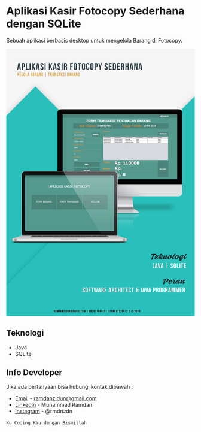 # Aplikasi Kasir Fotocopy Sederhana dengan SQLite
Sebuah aplikasi berbasis desktop untuk mengelola Barang di Fotocopy.

![Foto Cover](ss_program/index.jpg "Foto Cover Aplikasi Kasir Fotocopy")

## Teknologi
* Java
* SQLite 

## Info Developer
Jika ada pertanyaan bisa hubungi kontak dibawah : 
* [Email](mailto:ramdanzidun@gmail.com) - ramdanzidun@gmail.com
* [LinkedIn](https://www.linkedin.com/in/rmdnzdn/) - Muhammad Ramdan
* [Instagram](https://www.instagram.com/rmdnzdn/) - @rmdnzdn


```
Ku Coding Kau dengan Bismillah
```

